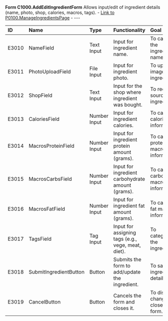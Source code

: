 **Form C1000.AddEditIngredientForm**
Allows input/edit of ingredient details (name, photo, shop, calories, macros, tags). - [Link to P0100.ManageIngredientsPage](../MasterFile.md#page-p0100manageingredientspage) - ---

| ID    | Name                     | Type        | Functionality                                       | Goal                                        | Trigger | Link   |
| :---- | :----------------------- | :---------- | :-------------------------------------------------- | :------------------------------------------ | :------ | :----- |
| E3010 | NameField                | Text Input  | Input for ingredient name.                          | To capture the ingredient's name.           | ---     | ---    |
| E3011 | PhotoUploadField         | File Input  | Input for ingredient photo.                         | To upload an image for the ingredient.      | ---     | ---    |
| E3012 | ShopField                | Text Input  | Input for the shop where ingredient was bought.     | To record the source of the ingredient.     | ---     | ---    |
| E3013 | CaloriesField            | Number Input| Input for ingredient calories.                      | To capture calorie information.             | ---     | ---    |
| E3014 | MacrosProteinField       | Number Input| Input for ingredient protein amount (grams).        | To capture protein macro information.       | ---     | ---    |
| E3015 | MacrosCarbsField         | Number Input| Input for ingredient carbohydrate amount (grams).   | To capture carbohydrate macro information.  | ---     | ---    |
| E3016 | MacrosFatField           | Number Input| Input for ingredient fat amount (grams).            | To capture fat macro information.           | ---     | ---    |
| E3017 | TagsField                | Tag Input   | Input for assigning tags (e.g., vege, meat, diet).  | To categorize the ingredient.               | ---     | ---    |
| E3018 | SubmitIngredientButton   | Button      | Submits the form to add/update the ingredient.      | To save the ingredient details.             | ---     | ---    |
| E3019 | CancelButton             | Button      | Cancels the form and closes it.                     | To discard changes and close the form.      | ---     | ---    |

